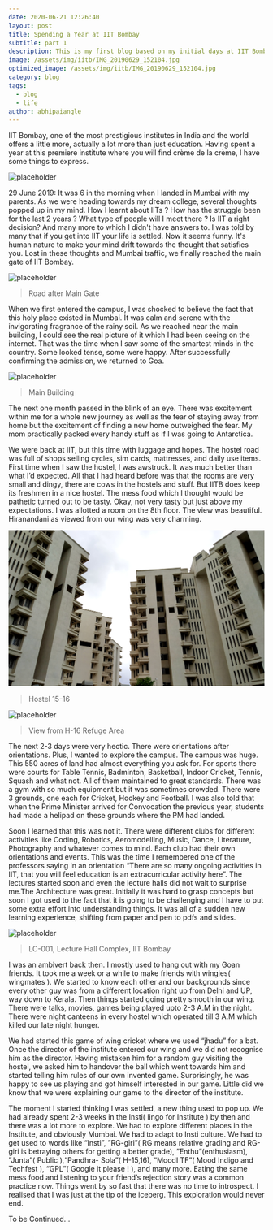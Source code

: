```yaml
---
date: 2020-06-21 12:26:40
layout: post
title: Spending a Year at IIT Bombay
subtitle: part 1
description: This is my first blog based on my initial days at IIT Bombay
image: /assets/img/iitb/IMG_20190629_152104.jpg
optimized_image: /assets/img/iitb/IMG_20190629_152104.jpg
category: blog
tags:
  - blog
  - life
author: abhipaiangle
---
```


IIT Bombay, one of the most prestigious institutes in India and the world offers a little more, actually a lot more than just education. Having spent a year at this premiere institute where you will find crème de la crème, I have some things to express.

![placeholder](/assets/img/iitb/IMG_20190726_120753.jpg)

29 June 2019: It was 6 in the morning when I landed in Mumbai with my parents. As we were heading towards my dream college, several thoughts popped up in my mind. How I learnt about IITs ? How has the struggle been for the last 2 years ? What type of people will I meet there ? Is IIT a right decision? And many more to which I didn't have answers to. I was told by many that if you get into IIT your life is settled. Now it seems funny. It's human nature to make your mind drift towards the thought that satisfies you. Lost in these thoughts and Mumbai traffic, we finally reached the main gate of IIT Bombay.

![placeholder](/assets/img/iitb/IMG_20190726_104053.jpg)
> Road after Main Gate

 When we first entered the campus, I was shocked to believe the fact that this holy place existed in Mumbai. It was calm and serene with the invigorating fragrance of the rainy soil. As we reached near the main building, I could see the real picture of it which I had been seeing on the internet. That was the time when I saw some of the smartest minds in the country. Some looked tense, some were happy. After successfully confirming the admission, we returned to Goa.

 ![placeholder](/assets/img/iitb/IMG_20190629_152104.jpg)
> Main Building 

 The next one month passed in the blink of an eye. There was excitement within me for a whole new journey as well as the fear of staying away from home but the excitement of finding a new home outweighed the fear. My mom practically packed every handy stuff as if I was going to Antarctica. 

We were back at IIT, but this time with luggage and hopes. The hostel road was full of shops selling cycles, sim cards, mattresses, and daily use items. First time when I saw the hostel, I was awstruck. It was much better than what I’d expected. All that I had heard before was that the rooms are very small and dingy, there are cows in the hostels and stuff. But IITB does keep its freshmen in a nice hostel. The mess food which I thought would be pathetic turned out to be tasty. Okay, not very tasty but just above my expectations. I was allotted a room on the 8th floor. The view was beautiful. Hiranandani as viewed from our wing was very charming.

 ![placeholder](/assets/img/iitb/IMG_20190723_134258.jpg)
> Hostel 15-16

 ![placeholder](/assets/img/iitb/PANO_20190828_213427.jpg)
> View from H-16 Refuge Area

 The next 2-3 days were very hectic. There were orientations after orientations. Plus, I wanted to explore the campus. The campus was huge. This 550 acres of land had almost everything you ask for. For sports there were courts for Table Tennis, Badminton, Basketball, Indoor Cricket, Tennis, Squash and what not. All of them maintained to great standards. There was a gym with so much equipment but it was sometimes crowded. There were 3 grounds, one each for Cricket, Hockey and Football. I was also told that when the Prime Minister arrived for Convocation the previous year, students had made a helipad on these grounds where the PM had landed. 


Soon I learned that this was not it. There were different clubs for different activities like Coding, Robotics,  Aeromodelling, Music, Dance, Literature, Photography and whatever comes to mind. Each club had their own orientations and events. This was the time I remembered one of the professors saying in an orientation “There are so many ongoing activities in IIT, that you will feel education is an extracurricular activity here”. The lectures started soon and even the lecture halls did not wait to surprise me.The Architecture was great. Initially it was hard to grasp concepts but soon I got used to the fact that it is going to be challenging and I have to put some extra effort into understanding things. It was all of a sudden new learning experience, shifting from paper and pen to pdfs and slides.

 ![placeholder](/assets/img/iitb/IMG_20190730_141320.jpg)
> LC-001, Lecture Hall Complex, IIT Bombay

I was an ambivert back then. I mostly used to hang out with my Goan friends. It took me a week or a while to make friends with wingies( wingmates ). We started to know each other and our backgrounds since every other guy was from a different location right up from Delhi and UP, way down to Kerala. Then things started going pretty smooth in our wing. There were talks, movies, games being played upto 2-3 A.M in the night. There were night canteens in every hostel which operated till 3 A.M which killed our late night hunger.

We had started this game of wing cricket where we used “jhadu” for a bat. Once the director of the institute entered our wing and we did not recognise him as the director. Having mistaken him for a random guy visiting the hostel, we asked him to handover the ball which went towards him and started telling him rules of our own invented game. Surprisingly, he was happy to see us playing and got himself interested in our game. Little did we know that we were explaining our game to the director of the institute.

The moment I started thinking I was settled, a new thing used to pop up. We had already spent 2-3 weeks in the Insti( lingo for Institute ) by then and there was a lot more to explore. We had to explore different places in the Institute, and obviously Mumbai. We had to adapt to Insti culture. We had to get used to words like “Insti”, ”RG-giri”( RG means relative grading and RG-giri is betraying others for getting a better grade), ”Enthu”(enthusiasm), ”Junta”( Public ),“Pandhra- Sola”( H-15,16), “MoodI TF”( Mood Indigo and Techfest ),  “GPL”( Google it please ! ), and many more. Eating the same mess food and listening to your friend’s rejection story was a common practice now. Things went by so fast that there was no time to introspect. I realised that I was just at the tip of the iceberg. This exploration would never end.

To be Continued...






